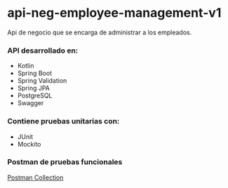 # api-neg-employee-management-v1

Api de negocio que se encarga de administrar a los empleados.

### API desarrollado en:
* Kotlin
* Spring Boot
* Spring Validation
* Spring JPA
* PostgreSQL
* Swagger

### Contiene pruebas unitarias con:
* JUnit
* Mockito

### Postman de pruebas funcionales
[Postman Collection](tools/API_NEG_EMPLOYEE_MANAGEMENT_V1.postman_collection.json)